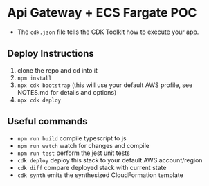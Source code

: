 # Api Gateway + ECS Fargate POC

- The `cdk.json` file tells the CDK Toolkit how to execute your app.

## Deploy Instructions

1. clone the repo and cd into it
2. `npm install`
3. `npx cdk bootstrap` (this will use your default AWS profile, see NOTES.md for details and options)
4. `npx cdk deploy`

## Useful commands

- `npm run build` compile typescript to js
- `npm run watch` watch for changes and compile
- `npm run test` perform the jest unit tests
- `cdk deploy` deploy this stack to your default AWS account/region
- `cdk diff` compare deployed stack with current state
- `cdk synth` emits the synthesized CloudFormation template
